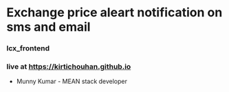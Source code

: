 # Exchange price aleart notification on sms and email
 
 ### lcx_frontend
 
 ### live at https://kirtichouhan.github.io
 
 - Munny Kumar - MEAN stack developer
